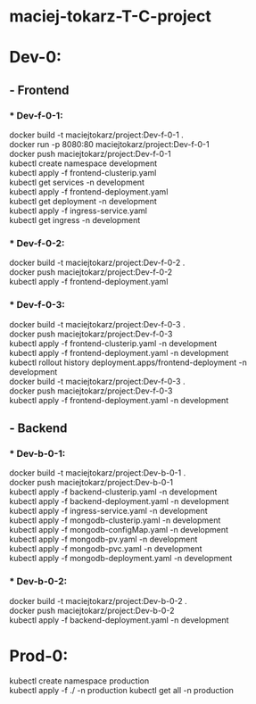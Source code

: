 # maciej-tokarz-T-C-project

# Dev-0:

## - Frontend
### * Dev-f-0-1:
docker build -t maciejtokarz/project:Dev-f-0-1 .  
docker run -p 8080:80 maciejtokarz/project:Dev-f-0-1  
docker push maciejtokarz/project:Dev-f-0-1  
kubectl create namespace development  
kubectl apply -f frontend-clusterip.yaml  
kubectl get services -n development  
kubectl apply -f frontend-deployment.yaml  
kubectl get deployment -n development  
kubectl apply -f ingress-service.yaml  
kubectl get ingress -n development  
### * Dev-f-0-2:
docker build -t maciejtokarz/project:Dev-f-0-2 .  
docker push maciejtokarz/project:Dev-f-0-2  
kubectl apply -f frontend-deployment.yaml  
### * Dev-f-0-3:
docker build -t maciejtokarz/project:Dev-f-0-3 .  
docker push maciejtokarz/project:Dev-f-0-3   
kubectl apply -f frontend-clusterip.yaml -n development  
kubectl apply -f frontend-deployment.yaml -n development  
kubectl rollout history deployment.apps/frontend-deployment -n development  
docker build -t maciejtokarz/project:Dev-f-0-3 .  
docker push maciejtokarz/project:Dev-f-0-3  
kubectl apply -f frontend-deployment.yaml -n development  
## - Backend
### * Dev-b-0-1:
docker build -t maciejtokarz/project:Dev-b-0-1 .  
docker push maciejtokarz/project:Dev-b-0-1  
kubectl apply -f backend-clusterip.yaml -n development  
kubectl apply -f backend-deployment.yaml -n development  
kubectl apply -f ingress-service.yaml -n development  
kubectl apply -f mongodb-clusterip.yaml -n development  
kubectl apply -f mongodb-configMap.yaml -n development  
kubectl apply -f mongodb-pv.yaml -n development  
kubectl apply -f mongodb-pvc.yaml -n development  
kubectl apply -f mongodb-deployment.yaml -n development  
### * Dev-b-0-2:
docker build -t maciejtokarz/project:Dev-b-0-2 .  
docker push maciejtokarz/project:Dev-b-0-2  
kubectl apply -f backend-deployment.yaml -n development  

# Prod-0:

kubectl create namespace production  
kubectl apply -f ./ -n production
kubectl get all -n production  

